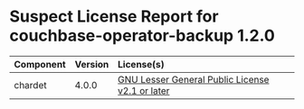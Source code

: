 
Suspect License Report for couchbase-operator-backup 1.2.0
==========================================================

|Component|Version|License(s)|
| :--- | :--- | :--- |
|chardet|4.0.0|[GNU Lesser General Public License v2.1 or later](../../license-data/cff110eb-f85c-445c-9d3b-00a04b7f4cf0.txt)|
